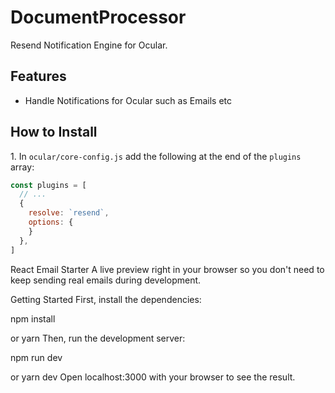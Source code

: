 # DocumentProcessor

Resend Notification Engine for Ocular.

## Features

- Handle Notifications for Ocular such as Emails etc

## How to Install

1\. In `ocular/core-config.js` add the following at the end of the `plugins` array:

  ```js
  const plugins = [
    // ...
    {
      resolve: `resend`,
      options: {
      }
    },
  ]
  ```

React Email Starter A live preview right in your browser so you don't need to keep sending real emails during development.

Getting Started First, install the dependencies:

npm install

or
yarn Then, run the development server:

npm run dev

or
yarn dev Open localhost:3000 with your browser to see the result.
